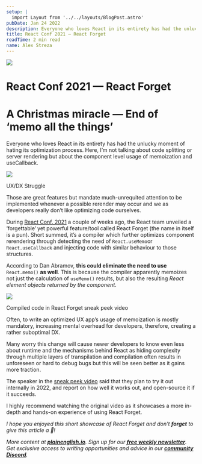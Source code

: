 ```yaml
---
setup: |
  import Layout from '../../layouts/BlogPost.astro'
pubDate: Jan 24 2022
description: Everyone who loves React in its entirety has had the unlucky moment of hating its optimization process. Here, I’m not talking about code splitting or server rendering but about the component level…
title: React Conf 2021 — React Forget
readTime: 2 min read
name: Alex Streza
---
```


![](https://miro.medium.com/max/1400/1*k9IbrpOjBd9paWzDwY7WRw.png)

# React Conf 2021 — React Forget

# A Christmas miracle — End of ‘memo all the things’

Everyone who loves React in its entirety has had the unlucky moment of hating its optimization process. Here, I’m not talking about code splitting or server rendering but about the component level usage of memoization and useCallback.

![](https://miro.medium.com/max/1006/0*KT3CeKIJ621Fljgu.jpg)

UX/DX Struggle

Those are great features but mandate much-unrequited attention to be implemented whenever a possible rerender may occur and we as developers really don’t like optimizing code ourselves.

During [React Conf. 2021](https://www.youtube.com/channel/UC1hOCRBN2mnXgN5reSoO3pQ) a couple of weeks ago, the React team unveiled a ‘forgettable‘ yet powerful feature/tool called React Forget (the name in itself is a pun). Short summed, it’s a compiler which further optimizes component rerendering through detecting the need of `React.useMemo`or `React.useCallback` and injecting code with similar behaviour to those structures.

According to Dan Abramov, **this could eliminate the need to use** `React.memo()` **as well**. This is because the compiler apparently memoizes not just the calculation of `useMemo()` results, but also the resulting _React element objects returned by the component_.

![](https://miro.medium.com/max/1400/1*SUiGsCY49mvtyJxlTdrJ5g.png)

Compiled code in React Forget sneak peek video

Often, to write an optimized UX app’s usage of memoization is mostly mandatory, increasing mental overhead for developers, therefore, creating a rather suboptimal DX.

Many worry this change will cause newer developers to know even less about runtime and the mechanisms behind React as hiding complexity through multiple layers of transpilation and compilation often results in unforeseen or hard to debug bugs but this will be seen better as it gains more traction.

The speaker in the [sneak peek video](https://www.youtube.com/watch?v=lGEMwh32soc&t=2s) said that they plan to try it out internally in 2022, and report on how well it works out, and open-source it if it succeeds.

I highly recommend watching the original video as it showcases a more in-depth and hands-on experience of using React Forget.

_I hope you enjoyed this short showcase of React Forget and don’t_ **_forget_** _to give this article a 👏!_

_More content at_ [**_plainenglish.io_**](http://plainenglish.io/)_. Sign up for our_ [**_free weekly newsletter_**](http://newsletter.plainenglish.io/)_. Get exclusive access to writing opportunities and advice in our_ [**_community Discord_**](https://discord.gg/GtDtUAvyhW)_._
